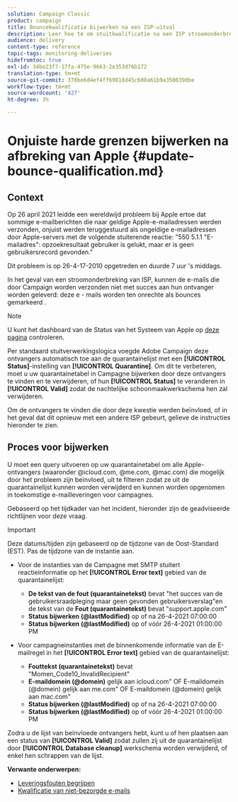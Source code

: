 ```yaml
---
solution: Campaign Classic
product: campaign
title: Bouncekwalificatie bijwerken na een ISP-uitval
description: Leer hoe te om stuitkwalificatie na een ISP stroomonderbreking bij te werken.
audience: delivery
content-type: reference
topic-tags: monitoring-deliveries
hidefromtoc: true
exl-id: 34be23f7-17fa-475e-9663-2e353d76b172
translation-type: tm+mt
source-git-commit: 378be6d4ef4ff69818d45c608a61b9a3506398be
workflow-type: tm+mt
source-wordcount: '427'
ht-degree: 3%

---
```


# Onjuiste harde grenzen bijwerken na afbreking van Apple {#update-bounce-qualification.md}

## Context

Op 26 april 2021 leidde een wereldwijd probleem bij Apple ertoe dat sommige e-mailberichten die naar geldige Apple-e-mailadressen werden verzonden, onjuist werden teruggestuurd als ongeldige e-mailadressen door Apple-servers met de volgende stuiterende reactie:  &quot;550 5.1.1 &quot;E-mailadres&quot;: opzoekresultaat gebruiker is gelukt, maar er is geen gebruikersrecord gevonden.&quot;

Dit probleem is op 26-4-17-2010 opgetreden en duurde 7 uur &#39;s middags.

In het geval van een stroomonderbreking van ISP, kunnen de e-mails die door Campaign worden verzonden niet met succes aan hun ontvanger worden geleverd: deze e - mails worden ten onrechte als bounces gemarkeerd .

>[!NOTE]
>
>U kunt het dashboard van de Status van het Systeem van Apple op [deze pagina](https://www.apple.com/support/systemstatus/) controleren.

Per standaard stuitverwerkingslogica voegde Adobe Campaign deze ontvangers automatisch toe aan de quarantainelijst met een **[!UICONTROL Status]**-instelling van **[!UICONTROL Quarantine]**. Om dit te verbeteren, moet u uw quarantainetabel in Campagne bijwerken door deze ontvangers te vinden en te verwijderen, of hun **[!UICONTROL Status]** te veranderen in **[!UICONTROL Valid]** zodat de nachtelijke schoonmaakwerkschema hen zal verwijderen.

Om de ontvangers te vinden die door deze kwestie werden beïnvloed, of in het geval dat dit opnieuw met een andere ISP gebeurt, gelieve de instructies hieronder te zien.

## Proces voor bijwerken

U moet een query uitvoeren op uw quarantainetabel om alle Apple-ontvangers (waaronder @icloud.com, @me.com, @mac.com) die mogelijk door het probleem zijn beïnvloed, uit te filteren zodat ze uit de quarantainelijst kunnen worden verwijderd en kunnen worden opgenomen in toekomstige e-mailleveringen voor campagnes.

Gebaseerd op het tijdkader van het incident, hieronder zijn de geadviseerde richtlijnen voor deze vraag.

>[!IMPORTANT]
>
>Deze datums/tijden zijn gebaseerd op de tijdzone van de Oost-Standard (EST). Pas de tijdzone van de instantie aan.

* Voor de instanties van de Campagne met SMTP stuitert reactieinformatie op het **[!UICONTROL Error text]** gebied van de quarantainelijst:

   * **De tekst van de fout (quarantainetekst)** bevat &quot;het succes van de gebruikersraadpleging maar geen gevonden gebruikersverslag&quot;en de tekst van de  **Fout (quarantainetekst)**  bevat &quot;support.apple.com&quot;
   * **Status bijwerken (@lastModified)** op of na 26-4-2021 07:00:00
   * **Status bijwerken (@lastModified)** op of vóór 26-4-2021 01:00:00 PM

* Voor campagneinstanties met de binnenkomende informatie van de E-mailregel in het **[!UICONTROL Error text]** gebied van de quarantainelijst:

   * **Fouttekst (quarantainetekst)** bevat &quot;Momen_Code10_InvalidRecipient&quot;
   * **E-maildomein (@domein)** gelijk aan icloud.com&quot; OF E-maildomein (@domein) gelijk aan me.com&quot; OF E-maildomein (@domein) gelijk aan mac.com&quot;
   * **Status bijwerken (@lastModified)** op of na 26-4-2021 07:00:00
   * **Status bijwerken (@lastModified)** op of vóór 26-4-2021 01:00:00 PM

Zodra u de lijst van beïnvloede ontvangers hebt, kunt u of hen plaatsen aan een status van **[!UICONTROL Valid]** zodat zullen zij uit de quarantainelijst door **[!UICONTROL Database cleanup]** werkschema worden verwijderd, of enkel hen schrappen van de lijst.

**Verwante onderwerpen:**
* [Leveringsfouten begrijpen](../../delivery/using/understanding-delivery-failures.md)
* [Kwalificatie van niet-bezorgde e-mails](../../delivery/using/understanding-delivery-failures.md#bounce-mail-qualification)
